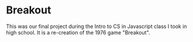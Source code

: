 # Breakout
This was our final project during the Intro to CS in Javascript class I took in high school. It is a re-creation of the 1976 game "Breakout".
